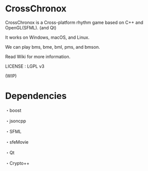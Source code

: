 # CrossChronox
CrossChronox is a Cross-platform rhythm game based on C++ and OpenGL(SFML). (and Qt)

It works on Windows, macOS, and Linux.

We can play bms, bme, bml, pms, and bmson.

Read Wiki for more information.

LICENSE : LGPL v3

(WIP)

# Dependencies
・boost

・jsoncpp

・SFML

・sfeMovie

・Qt

・Crypto++